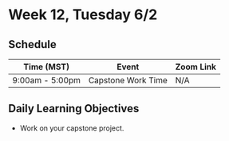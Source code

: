 # Week 12, Tuesday 6/2

## Schedule
| Time (MST)                  | Event                             | Zoom Link                                    |
|-----------------------|-----------------------------------|----------------------------------------------|
| 9:00am - 5:00pm | Capstone Work Time | N/A |

## Daily Learning Objectives
- Work on your capstone project.
